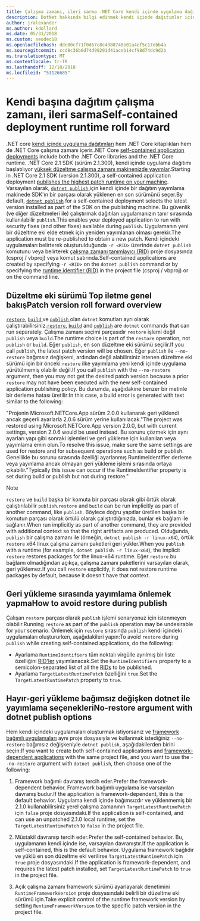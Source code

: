 ```yaml
---
title: Çalışma zamanı, ileri sarma .NET Core kendi içinde uygulama dağıtımları için.
description: DotNet hakkında bilgi edinmek kendi içinde dağıtımlar için değişiklikleri yayımlayın.
author: jralexander
ms.author: kdollard
ms.date: 05/31/2018
ms.custom: seodec18
ms.openlocfilehash: dde00cf71f0d67c8c4380748e01a4ef5c17ebb4a
ms.sourcegitcommit: ccd8c36b0d74d99291d41aceb14cf98d74dc9d2b
ms.translationtype: MT
ms.contentlocale: tr-TR
ms.lasthandoff: 12/10/2018
ms.locfileid: "53126685"
---
```

# <a name="self-contained-deployment-runtime-roll-forward"></a><span data-ttu-id="2e030-103">Kendi başına dağıtım çalışma zamanı, ileri sarma</span><span class="sxs-lookup"><span data-stu-id="2e030-103">Self-contained deployment runtime roll forward</span></span>

<span data-ttu-id="2e030-104">.NET core [kendi içinde uygulama dağıtımları](index.md) hem .NET Core kitaplıkları hem de .NET Core çalışma zamanı içerir.</span><span class="sxs-lookup"><span data-stu-id="2e030-104">.NET Core [self-contained application deployments](index.md) include both the .NET Core libraries and the .NET Core runtime.</span></span> <span data-ttu-id="2e030-105">.NET Core 2.1 SDK (sürüm 2.1.300), kendi içinde uygulama dağıtımı başlatılıyor [yüksek düzeltme çalışma zamanı makinenizde yayımlar](https://github.com/dotnet/designs/pull/36).</span><span class="sxs-lookup"><span data-stu-id="2e030-105">Starting in .NET Core 2.1 SDK (version 2.1.300), a self-contained application deployment [publishes the highest patch runtime on your machine](https://github.com/dotnet/designs/pull/36).</span></span> <span data-ttu-id="2e030-106">Varsayılan olarak, [ `dotnet publish` ](../tools/dotnet-publish.md) için kendi içinde bir dağıtım yayımlama makinede SDK'ın bir parçası olarak yüklenen en son sürümünü seçer.</span><span class="sxs-lookup"><span data-stu-id="2e030-106">By default, [`dotnet publish`](../tools/dotnet-publish.md) for a self-contained deployment selects the latest version installed as part of the SDK on the publishing machine.</span></span> <span data-ttu-id="2e030-107">Bu güvenlik (ve diğer düzeltmeleri ile) çalıştırmak dağıtılan uygulamanızın tanır sırasında kullanılabilir `publish`.</span><span class="sxs-lookup"><span data-stu-id="2e030-107">This enables your deployed application to run with security fixes (and other fixes) available during `publish`.</span></span> <span data-ttu-id="2e030-108">Uygulamanın yeni bir düzeltme eki elde etmek için yeniden yayımlanan olması gerekir.</span><span class="sxs-lookup"><span data-stu-id="2e030-108">The application must be re-published to obtain a new patch.</span></span> <span data-ttu-id="2e030-109">Kendi içindeki uygulamaları belirterek oluşturulduğunda `-r <RID>` üzerinde `dotnet publish` komutunu veya belirterek [çalışma zamanı tanımlayıcı (RID)](../rid-catalog.md) proje dosyasında (csproj / vbproj) veya komut satırında.</span><span class="sxs-lookup"><span data-stu-id="2e030-109">Self-contained applications are created by specifying `-r <RID>` on the `dotnet publish` command or by specifying the [runtime identifier (RID)](../rid-catalog.md) in the project file (csproj / vbproj) or on the command line.</span></span>

## <a name="patch-version-roll-forward-overview"></a><span data-ttu-id="2e030-110">Düzeltme eki sürümü Top iletme genel bakış</span><span class="sxs-lookup"><span data-stu-id="2e030-110">Patch version roll forward overview</span></span>

<span data-ttu-id="2e030-111">[`restore`](../tools/dotnet-restore.md), [ `build` ](../tools/dotnet-build.md) ve [ `publish` ](../tools/dotnet-publish.md) olan `dotnet` komutları ayrı olarak çalıştırabilirsiniz.</span><span class="sxs-lookup"><span data-stu-id="2e030-111">[`restore`](../tools/dotnet-restore.md), [`build`](../tools/dotnet-build.md) and [`publish`](../tools/dotnet-publish.md) are `dotnet` commands that can run separately.</span></span> <span data-ttu-id="2e030-112">Çalışma zamanı seçimi parçasıdır `restore` işlemi değil `publish` veya `build`.</span><span class="sxs-lookup"><span data-stu-id="2e030-112">The runtime choice is part of the `restore` operation, not `publish` or `build`.</span></span> <span data-ttu-id="2e030-113">Eğer `publish`, en son düzeltme eki sürümü seçilir.</span><span class="sxs-lookup"><span data-stu-id="2e030-113">If you call `publish`, the latest patch version will be chosen.</span></span> <span data-ttu-id="2e030-114">Eğer `publish` ile `--no-restore` bağımsız değişkeni, ardından değil alabilirsiniz istenen düzeltme eki sürümü için bir önceki `restore` ilke yayımlama yeni kendi içinde uygulama yürütülmemiş olabilir değil.</span><span class="sxs-lookup"><span data-stu-id="2e030-114">If you call `publish` with the `--no-restore` argument, then you may not get the desired patch version because a prior `restore` may not have been executed with the new self-contained application publishing policy.</span></span> <span data-ttu-id="2e030-115">Bu durumda, aşağıdakine benzer bir metinle bir derleme hatası üretilir:</span><span class="sxs-lookup"><span data-stu-id="2e030-115">In this case, a build error is generated with text similar to the following:</span></span>

  <span data-ttu-id="2e030-116">"Projenin Microsoft.NETCore.App sürüm 2.0.0 kullanarak geri yüklendi ancak geçerli ayarlarla 2.0.6 sürüm yerine kullanılacak.</span><span class="sxs-lookup"><span data-stu-id="2e030-116">"The project was restored using Microsoft.NETCore.App version 2.0.0, but with current settings, version 2.0.6 would be used instead.</span></span> <span data-ttu-id="2e030-117">Bu sorunu çözmek için aynı ayarları yapı gibi sonraki işlemleri ve geri yükleme için kullanılan veya yayımlama emin olun.</span><span class="sxs-lookup"><span data-stu-id="2e030-117">To resolve this issue, make sure the same settings are used for restore and for subsequent operations such as build or publish.</span></span> <span data-ttu-id="2e030-118">Genellikle bu sorunu sırasında özelliği ayarlanmış RuntimeIdentifier derleme veya yayınlama ancak olmayan geri yükleme işlemi sırasında ortaya çıkabilir."</span><span class="sxs-lookup"><span data-stu-id="2e030-118">Typically this issue can occur if the RuntimeIdentifier property is set during build or publish but not during restore."</span></span>

> [!NOTE]
> <span data-ttu-id="2e030-119">`restore` ve `build` başka bir komuta bir parçası olarak gibi örtük olarak çalıştırılabilir `publish`.</span><span class="sxs-lookup"><span data-stu-id="2e030-119">`restore` and `build` can be run implicitly as part of another command, like `publish`.</span></span> <span data-ttu-id="2e030-120">Böylece doğru yapıtlar üretilen başka bir komutun parçası olarak örtülü olarak çalıştırdığınızda, bunlar ek bağlam ile sağlanır.</span><span class="sxs-lookup"><span data-stu-id="2e030-120">When run implicitly as part of another command, they are provided with additional context so that the right artifacts are produced.</span></span> <span data-ttu-id="2e030-121">Olduğunda, `publish` bir çalışma zamanı ile (örneğin, `dotnet publish -r linux-x64`), örtük `restore` x64 linux çalışma zamanı paketleri geri yükler.</span><span class="sxs-lookup"><span data-stu-id="2e030-121">When you `publish` with a runtime (for example, `dotnet publish -r linux-x64`), the implicit `restore` restores packages for the linux-x64 runtime.</span></span> <span data-ttu-id="2e030-122">Eğer `restore` bu bağlamı olmadığından açıkça, çalışma zamanı paketlerini varsayılan olarak, geri yüklemez.</span><span class="sxs-lookup"><span data-stu-id="2e030-122">If you call `restore` explicitly, it does not restore runtime packages by default, because it doesn't have that context.</span></span>

## <a name="how-to-avoid-restore-during-publish"></a><span data-ttu-id="2e030-123">Geri yükleme sırasında yayımlama önlemek yapma</span><span class="sxs-lookup"><span data-stu-id="2e030-123">How to avoid restore during publish</span></span>

<span data-ttu-id="2e030-124">Çalışan `restore` parçası olarak `publish` işlemi senaryonuz için istenmeyen olabilir.</span><span class="sxs-lookup"><span data-stu-id="2e030-124">Running `restore` as part of the `publish` operation may be undesirable for your scenario.</span></span> <span data-ttu-id="2e030-125">Önlemek için `restore` sırasında `publish` kendi içindeki uygulamaları oluştururken, aşağıdakileri yapın:</span><span class="sxs-lookup"><span data-stu-id="2e030-125">To avoid `restore` during `publish` while creating self-contained applications, do the following:</span></span>

* <span data-ttu-id="2e030-126">Ayarlama `RuntimeIdentifiers` tüm noktalı virgülle ayrılmış bir liste özelliğini [RID'ler](../rid-catalog.md) yayımlanacak.</span><span class="sxs-lookup"><span data-stu-id="2e030-126">Set the `RuntimeIdentifiers` property to a semicolon-separated list of all the [RIDs](../rid-catalog.md) to be published.</span></span>
* <span data-ttu-id="2e030-127">Ayarlama `TargetLatestRuntimePatch` özelliğini `true`.</span><span class="sxs-lookup"><span data-stu-id="2e030-127">Set the `TargetLatestRuntimePatch` property to `true`.</span></span>

## <a name="no-restore-argument-with-dotnet-publish-options"></a><span data-ttu-id="2e030-128">Hayır-geri yükleme bağımsız değişken dotnet ile yayımlama seçenekleri</span><span class="sxs-lookup"><span data-stu-id="2e030-128">No-restore argument with dotnet publish options</span></span>

<span data-ttu-id="2e030-129">Hem kendi içindeki uygulamaları oluşturmak istiyorsanız ve [framework bağımlı uygulamaları](index.md) aynı proje dosyasıyla ve kullanmak istediğiniz `--no-restore` bağımsız değişkeniyle `dotnet publish`, aşağıdakilerden birini seçin:</span><span class="sxs-lookup"><span data-stu-id="2e030-129">If you want to create both self-contained applications and [framework-dependent applications](index.md) with the same project file, and you want to use the `--no-restore` argument with `dotnet publish`, then choose one of the following:</span></span>

1. <span data-ttu-id="2e030-130">Framework bağımlı davranış tercih eder.</span><span class="sxs-lookup"><span data-stu-id="2e030-130">Prefer the framework-dependent behavior.</span></span> <span data-ttu-id="2e030-131">Framework bağımlı uygulama ise varsayılan davranış budur.</span><span class="sxs-lookup"><span data-stu-id="2e030-131">If the application is framework-dependent, this is the default behavior.</span></span> <span data-ttu-id="2e030-132">Uygulama kendi içinde bağımsızdır ve yüklenmemiş bir 2.1.0 kullanabilirsiniz yerel çalışma zamanının `TargetLatestRuntimePatch` için `false` proje dosyasındaki.</span><span class="sxs-lookup"><span data-stu-id="2e030-132">If the application is self-contained, and can use an unpatched 2.1.0 local runtime, set the `TargetLatestRuntimePatch` to `false` in the project file.</span></span>

2. <span data-ttu-id="2e030-133">Müstakil davranışı tercih eder.</span><span class="sxs-lookup"><span data-stu-id="2e030-133">Prefer the self-contained behavior.</span></span> <span data-ttu-id="2e030-134">Bu, uygulamanın kendi içinde ise, varsayılan davranıştır.</span><span class="sxs-lookup"><span data-stu-id="2e030-134">If the application is self-contained, this is the default behavior.</span></span> <span data-ttu-id="2e030-135">Uygulama framework bağlıdır ve yüklü en son düzeltme eki verilirse `TargetLatestRuntimePatch` için `true` proje dosyasındaki.</span><span class="sxs-lookup"><span data-stu-id="2e030-135">If the application is framework-dependent, and requires the latest patch installed, set `TargetLatestRuntimePatch` to `true` in the project file.</span></span>

3. <span data-ttu-id="2e030-136">Açık çalışma zamanı framework sürümü ayarlayarak denetimini `RuntimeFrameworkVersion` proje dosyasındaki belirli bir düzeltme eki sürümü için.</span><span class="sxs-lookup"><span data-stu-id="2e030-136">Take explicit control of the runtime framework version by setting `RuntimeFrameworkVersion` to the specific patch version in the project file.</span></span>
